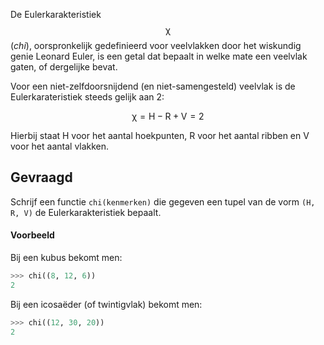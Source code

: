 De Eulerkarakteristiek $$\mathsf{\chi}$$ (*chi*), oorspronkelijk gedefinieerd voor veelvlakken door het wiskundig genie Leonard Euler, is een getal dat bepaalt in welke mate een veelvlak gaten, of dergelijke bevat.

Voor een niet-zelfdoorsnijdend (en niet-samengesteld) veelvlak is de Eulerkarateristiek steeds gelijk aan 2:

$$
\mathsf{\chi  = H - R + V = 2}
$$

Hierbij staat H voor het aantal hoekpunten, R voor het aantal ribben en V voor het aantal vlakken.

<div class="hidden-print">
    <div class="dodona-centered-group">
        <blockquote class="tiktok-embed" cite="https://www.tiktok.com/@reason4math/video/7349075481620253995" data-video-id="7349075481620253995" style="max-width: 605px;min-width: 325px;" ></blockquote> <script async src="https://www.tiktok.com/embed.js"></script>
    </div>
</div>

## Gevraagd

Schrijf een functie `chi(kenmerken)` die gegeven een tupel van de vorm `(H, R, V)` de Eulerkarakteristiek bepaalt.

#### Voorbeeld

Bij een kubus bekomt men:
```python
>>> chi((8, 12, 6))
2
```

Bij een icosaëder (of twintigvlak) bekomt men:
```python
>>> chi((12, 30, 20))
2
```
